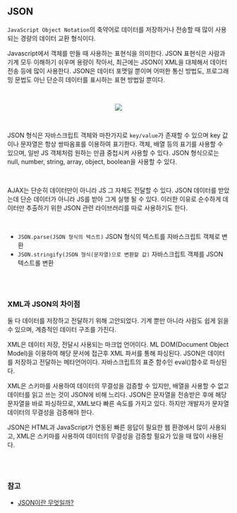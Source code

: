 ## JSON

`JavaScript Object Notation`의 축약어로 데이터를 저장하거나 전송할 때 많이 사용되는 경량의 데이터 교환 형식이다.

Javascript에서 객체를 만들 때 사용하는 표현식을 의미한다. 
JSON 표현식은 사람과 기계 모두 이해하기 쉬우며 용량이 작아서, 최근에는 JSON이 XML을 대체해서 데이터 전송 등에 많이 사용한다.
JSON은 데이터 포맷일 뿐이며 어떠한 통신 방법도, 프로그래밍 문법도 아닌 단순히 데이터를 표시하는 표현 방법일 뿐이다.

<br/>

<div align="center">

![](https://img1.daumcdn.net/thumb/R1280x0/?scode=mtistory2&fname=https%3A%2F%2Fblog.kakaocdn.net%2Fdn%2FB1wJV%2FbtqSTImOlsB%2FzpskLu4DwKd8uqa7bgzw0k%2Fimg.png)

</div>

<br/>

JSON 형식은 자바스크립트 객체와 마찬가지로 `key/value`가 존재할 수 있으며 key 값이나 문자열은 항상 쌍따옴표를 이용하여 표기한다.
객체, 배열 등의 표기를 사용할 수 있으며, 일반 JS 객체처럼 원하는 만큼 중첩시켜 사용할 수 있다. JSON 형식으로는 null, number, string, array, object, boolean을 사용할 수 있다.

<br/>

AJAX는 단순히 데이터만이 아니라 JS 그 자체도 전달할 수 있다. JSON 데이터를 받았는데 단순 데이터가 아니라 JS를 받아 그게 실행 될 수 있다.
이러한 이유로 순수하게 데이터만 추출하기 위한 JSON 관련 라이브러리를 따로 사용하기도 한다.

<br/>

- `JSON.parse(JSON 형식의 텍스트)` JSON 형식의 텍스트를 자바스크립트 객체로 변환
- `JSON.stringify(JSON 형식(문자열)으로 변환할 값)` 자바스크립트 객체를 JSON 텍스트롤 변환

<br></br>

### XML과 JSON의 차이점

둘 다 데이터를 저장하고 전달하기 위해 고안되었다. 기계 뿐만 아니라 사람도 쉽게 읽을 수 있으며, 계층적인 데이터 구조를 가진다.

XML은 데이터 저장, 전달시 사용되는 마크업 언어이다. ML DOM(Document Object Model)을 이용하여 해당 문서에 접근후 XML 파서를 통해 파싱된다.
JSON은 데이터를 저장하고 전달하는 메타언어이다. 자바스크립트의 표준 함수인 eval()함수로 파싱된다.

XML은 스키마를 사용하여 데이터의 무결성을 검증할 수 있지만, 배열을 사용할 수 없고 데이터를 읽고 쓰는 것이 JSON에 비해 느리다.
JSON은 문자열을 전송받은 후에 해당 문자열을 바로 파싱하므로, XML보다 빠른 속도를 가지고 있다. 하지만 개발자가 문자열 데이터의 무결성을 검증해야 한다.


JSON은 HTML과 JavaScript가 연동된 빠른 응답이 필요한 웹 환경에서 많이 사용되고, XML은 스키마를 사용하여 데이터의 무결성을 검증할 필요가 있을 때 많이 사용된다.

<br></br>

### 참고

- [JSON이란 무엇일까?](https://usefultoknow.tistory.com/entry/JSON%EC%9D%B4%EB%9E%80-%EB%AC%B4%EC%97%87%EC%9D%BC%EA%B9%8C)